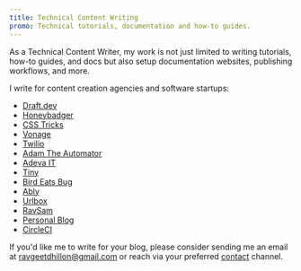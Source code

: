 ```yaml
---
title: Technical Content Writing
promo: Technical tutorials, documentation and how-to guides.
---
```


As a Technical Content Writer, my work is not just limited to writing tutorials, how-to guides, and docs but also setup documentation websites, publishing workflows, and more.

I write for content creation agencies and software startups:

- [Draft.dev](https://portal.draft.dev/writers/recOSkTiusRbTLCrx)
- [Honeybadger](https://www.honeybadger.io/blog/python-logging/)
- [CSS Tricks](https://css-tricks.com/author/ravgeetdhillon)
- [Vonage](https://learn.vonage.com/authors/ravgeet-dhillon/)
- [Twilio](https://www.twilio.com/blog/author/ravgeet_dhillon)
- [Adam The Automator](https://adamtheautomator.com/author/ravgeet-dhillon/)
- [Adeva IT](https://adevait.com/author/ravgeet-dhillon)
- [Tiny](https://www.tiny.cloud/blog/author/ravgeet-dhillon/)
- [Bird Eats Bug](https://birdeatsbug.com/authors/ravgeet-dhillon)
- [Ably](https://ably.com/blog/author/ravgeet-dhillon)
- [Urlbox](https://www.urlbox.io/website-screenshots-python)
- [RavSam](https://www.ravsam.in/blog/)
- [Personal Blog](https://www.ravgeet.in/blog)
- [CircleCI](https://circleci.com/blog/deploy-nuxt3-app-to-netlify/)
<!-- - Strapi
- Yext
- Airplane -->

If you'd like me to write for your blog, please consider sending me an email at [ravgeetdhillon@gmail.com](mailto:ravgeetdhillon@gmail.com) or reach via your preferred [contact](/contact) channel.
